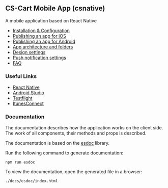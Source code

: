 ## CS-Cart Mobile App (csnative)
A mobile application based on React Native

* [Installation & Configuration](../master/docs/en/installation.md)
* [Publishing an app for iOS](../master/docs/en/deploy_ios.md)
* [Publishing an app for Android](../master/docs/en/deploy_android.md)
* [App architecture and folders](../master/docs/en/architecture.md)
* [Design settings](../master/docs/en/design_settings.md)
* [Push notification settings](../master/docs/en/push_notifications.md)
* [FAQ](../master/docs/en/faq.md)

### Useful Links
* [React Native](https://facebook.github.io/react-native/)
* [Android Studio](https://developer.android.com/studio/index.html)
* [Testflight](https://developer.apple.com/testflight/)
* [ItunesConnect](http://itunesconnect.apple.com)

### Documentation

The documentation describes how the application works on the client side. The work of all components, their methods and props is described.

The documentation is based on the [esdoc](https://esdoc.org/) library.

Run the following command to generate documentation:
```
npm run esdoc
```
To view the documentation, open the generated file in a browser:
```
./docs/esdoc/index.html
```